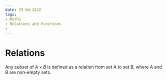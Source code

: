 ```yaml
---
date: 29-04-2022
tags:
- Maths
- Relations and Functions
- 
---
```

# Relations 
Any subset of $A\times B$ is defined as a relation from set A to set B, where A and B are non-empty sets.
